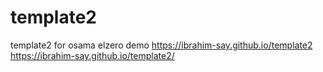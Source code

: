 # template2
template2 for  osama elzero
demo https://ibrahim-say.github.io/template2
https://ibrahim-say.github.io/template2/
